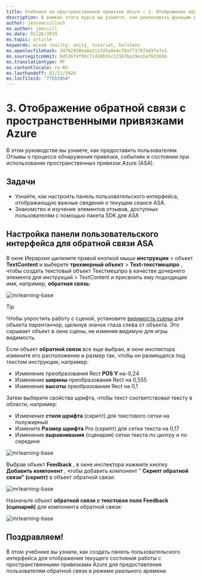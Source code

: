 ```yaml
---
title: Учебники по пространственной привязке Azure — 3. Отображение обратной связи с пространственными привязками Azure
description: В рамках этого курса вы узнаете, как реализовать функцию распознавания лиц Azure в приложении смешанной реальности.
author: jessemcculloch
ms.author: jemccull
ms.date: 02/26/2019
ms.topic: article
keywords: mixed reality, unity, tutorial, hololens
ms.openlocfilehash: 3d762950ea8e211fd5a8e4cf8af717674d3fe7e1
ms.sourcegitcommit: bd536f4f99c71418b55c121b7ba19ecbaf6336bb
ms.translationtype: MT
ms.contentlocale: ru-RU
ms.lasthandoff: 02/21/2020
ms.locfileid: "77553954"
---
```

# <a name="3-displaying-azure-spatial-anchor-feedback"></a>3. Отображение обратной связи с пространственными привязками Azure

В этом руководстве вы узнаете, как предоставить пользователям Отзывы о процессе обнаружения привязки, событиях и состоянии при использовании пространственных привязок Azure (ASA).

## <a name="objectives"></a>Задачи

* Узнайте, как настроить панель пользовательского интерфейса, отображающую важные сведения о текущем сеансе ASA.
* Знакомство и изучение элементов отзывов, доступных пользователям с помощью пакета SDK для ASA

## <a name="set-up-asa-feedback-ui-panel"></a>Настройка панели пользовательского интерфейса для обратной связи ASA

В окне Иерархия щелкните правой кнопкой мыши **инструкции** > объект **TextContent** и выберите **трехмерный объект** > **Text-текстмешпро** , чтобы создать текстовый объект Текстмешпро в качестве дочернего элемента для инструкций > TextContent и присвоить ему подходящее имя, например, **обратная связь**:

![mrlearning-base](images/mrlearning-asa/tutorial3-section1-step1-1.png)

> [!TIP]
> Чтобы упростить работу с сценой, установите <a href="https://docs.unity3d.com/Manual/SceneVisibility.html" target="_blank">видимость сцены</a> для объекта парентанчор, щелкнув значок глаза слева от объекта. Это скрывает объект в окне сцены, не изменяя видимую для игры видимость.

Если объект **обратной связи** все еще выбран, в окне инспектора измените его расположение и размер так, чтобы он размещался под текстом инструкции, например:

* Изменение преобразования Rect **POS Y** на-0,24
* Изменение **ширины** преобразования Rect на 0,555
* Изменение **высоты** преобразования Rect на 0,1

Затем выберите свойства шрифта, чтобы текст соответствовал тексту в области, например:

* Изменение **стиля шрифта** (скрипт) для текстового сетки на полужирный
* Измените **Размер шрифта** Pro (скрипт) для сетки текста на 0,17
* Изменение **выравнивания** (сценария) сетки текста по центру и по середине

![mrlearning-base](images/mrlearning-asa/tutorial3-section1-step1-2.png)

Выбрав объект **Feedback** , в окне инспектора нажмите кнопку **Добавить компонент** , чтобы добавить компонент " **Скрипт обратной связи" (скрипт)** в объект обратной связи:

![mrlearning-base](images/mrlearning-asa/tutorial3-section1-step1-3.png)

Назначьте объект **обратной связи** в **текстовое поле Feedback** **(сценарий)** для компонента обратной связи:

![mrlearning-base](images/mrlearning-asa/tutorial3-section1-step1-4.png)

## <a name="congratulations"></a>Поздравляем!

В этом учебнике вы узнали, как создать панель пользовательского интерфейса для отображения текущего состояния работы с пространственными привязками Azure для предоставления пользователям обратной связи в режиме реального времени.
